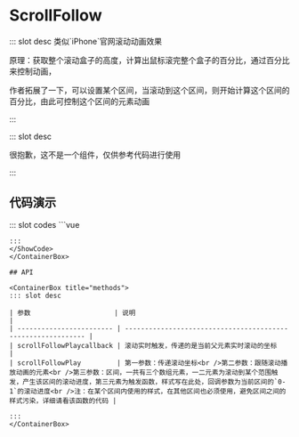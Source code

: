 # ScrollFollow

<ContainerBox title="介绍">
::: slot desc
类似`iPhone`官网滚动动画效果



原理：获取整个滚动盒子的高度，计算出鼠标滚完整个盒子的百分比，通过百分比来控制动画，



作者拓展了一下，可以设置某个区间，当滚动到这个区间，则开始计算这个区间的百分比，由此可控制这个区间的元素动画

:::
</ContainerBox>

<ContainerBox title="下载并引入">
::: slot desc

很抱歉，这不是一个组件，仅供参考代码进行使用

:::
</ContainerBox>

## 代码演示

<ContainerBox title="基础用法">

<div class="demoBox">
<Dynamic-ScrollFollow-index />
</div>

<ShowCode>
::: slot codes
```vue
<template>
  <div class="LibScrollFollow" ref="LibScrollFollow" @scroll="scrollFollowPlaycallback($event.target.scrollTop)">
    <div class="FollowBox" ref="FollowBox">
      <div class="sticky">
        <div class="a" ref="a"></div>
        <div class="b" ref="b"></div>
        <div class="c" ref="c">by lengyibai</div>
        <div class="d" ref="d">Hello World!</div>
      </div>
    </div>
  </div>
</template>
<script>
export default {
  name: "demo",
  data() {
    return {
      parent: null,
    };
  },
  mounted() {
    this.scrollFollowPlaycallback(0); //初始化
  },
  methods: {
    scrollFollowPlaycallback(v) {
      //#####··········名··········#####//
      this.scrollFollowPlay(v, this.$refs.d, [
        [
          0,
          500,
          (v) => {
            return {
              opacity: v,
            };
          },
        ],
        [
          500,
          2000,
          (v) => {
            return {
              opacity: 1 - v,
            };
          },
        ],
      ]);
      //#####··········房间··········#####//
      this.scrollFollowPlay(v, this.$refs.a, [
        [
          1000,
          1500,
          (v) => {
            return {
              opacity: v,
              transform: "scale(4)",
              filter: "",
            };
          },
        ],
        [
          1500,
          2000,
          (v) => {
            return {
              transform: `scale(${4 - 2 * v})`,
              filter: "",
              opacity: 1,
            };
          },
        ],
        [
          2000,
          3000,
          (v) => {
            return {
              transform: `scale(${2 - 1 * v})`,
              filter: `blur(${7.5 * v}px)`,
              opacity: 1,
            };
          },
        ],
        [
          3500,
          4000,
          (v) => {
            return {
              transform: `scale(1)`,
              filter: `blur(7.5px)`,
              opacity: 1 - v,
            };
          },
        ],
      ]);
      //#####··········书··········#####//
      this.scrollFollowPlay(v, this.$refs.b, [
        [
          2000,
          3000,
          (v) => {
            return {
              transform: `translateY(${50 - 50 * v}%) scale(${2 - 1 * v})`,
              opacity: v,
            };
          },
        ],
        [
          3500,
          4000,
          (v) => {
            return {
              transform: "",
              opacity: `${1 - v}`,
            };
          },
        ],
      ]);

      //#####··········名··········#####//
      this.scrollFollowPlay(v, this.$refs.c, [
        [
          4000,
          4250,
          (v) => {
            return {
              transform: `translateY(${100 - 100 * v}px)`,
              opacity: v,
            };
          },
        ],
      ]);
    },

    //#####··········功能函数，不可修改··········#####//
    scrollFollowPlay(v, el, phase) {
      phase.forEach((i, index) => {
        /* 如果滚动坐标超过了当前区间，则不执行，节省性能 */
        if (v <= i[1] && v >= i[0]) {
          let p = 0;
          if (v >= i[0]) {
            p = (v - i[0]) / (i[1] - i[0]);
            Object.keys(i[2](p)).forEach((_i) => {
              el.style[_i] = i[2](p)[_i];
            });
          }
        } else if (v > i[1]) {
          Object.keys(i[2](1)).forEach((_i) => {
            el.style[_i] = i[2](1)[_i];
          });
        } else if (i[0] > v && index === 0) {
          Object.keys(i[2](0)).forEach((_i) => {
            el.style[_i] = i[2](0)[_i];
          });
        }
      });
    },
  },
};
</script>
<style scoped lang="less">
* {
  transition: all 0.25s ease-out;
}
*::-webkit-scrollbar {
  //display: none;
}
.LibScrollFollow {
  @height: 50vh;
  width: 100%;
  height: @height;
  overflow: hidden auto;
  .FollowBox {
    width: 100%;
    height: calc(4250px + @height);
    .sticky {
      position: sticky;
      top: 0;
      width: 100%;
      height: @height;
      .a {
        position: absolute;
        width: 100%;
        height: 100%;
        background: url("./img/room.png") no-repeat center center;
        background-size: cover;
      }
      .b {
        position: absolute;
        width: 100%;
        height: 75%;
        bottom: 0;
        background: url("./img/book.png") no-repeat center center;
        background-size: cover;
      }
      .c,
      .d {
        position: absolute;
        font-size: 5vw;
        width: 100%;
        height: 100%;
        display: flex;
        justify-content: center;
        align-items: center;
      }
    }
  }
}
</style>

```
:::
</ShowCode>
</ContainerBox>

## API

<ContainerBox title="methods">
::: slot desc

| 参数                     | 说明                                                         |
| ------------------------ | ------------------------------------------------------------ |
| scrollFollowPlaycallback | 滚动实时触发，传递的是当前父元素实时滚动的坐标               |
| scrollFollowPlay         | 第一参数：传递滚动坐标<br />第二参数：跟随滚动播放动画的元素<br />第三参数：区间，一共有三个数组元素，一二元素为滚动到某个范围触发，产生该区间的滚动进度，第三元素为触发函数，样式写在此处，回调参数为当前区间的`0-1`的滚动进度<br />注：在某个区间内使用的样式，在其他区间也必须使用，避免区间之间的样式污染，详细请看该函数的代码 |

:::
</ContainerBox>

